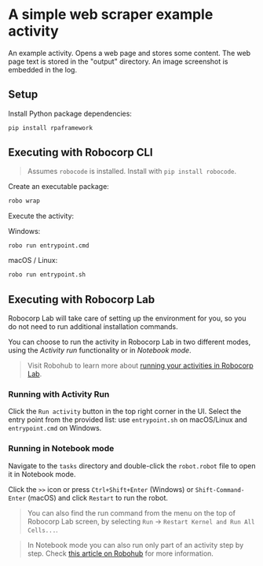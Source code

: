# A simple web scraper example activity

An example activity. Opens a web page and stores some content. The web page
text is stored in the "output" directory. An image screenshot is embedded in
the log.

## Setup

Install Python package dependencies:

```bash
pip install rpaframework
```

## Executing with Robocorp CLI

> Assumes `robocode` is installed. Install with `pip install robocode`.

Create an executable package:

```bash
robo wrap
```

Execute the activity:

Windows:

```
robo run entrypoint.cmd
```

macOS / Linux:

```bash
robo run entrypoint.sh
```

## Executing with Robocorp Lab

Robocorp Lab will take care of setting up the environment for you, so you do not need to run additional installation commands.

You can choose to run the activity in Robocorp Lab in two different modes, using the _Activity run_ functionality or in _Notebook mode_.

> Visit Robohub to learn more about [running your activities in Robocorp Lab](https://hub.robocorp.com/knowledge-base/articles/running-robots-in-robocode-lab/).

### Running with Activity Run

Click the `Run activity` button in the top right corner in the UI.
Select the entry point from the provided list: use `entrypoint.sh` on macOS/Linux and `entrypoint.cmd` on Windows.

### Running in Notebook mode

Navigate to the `tasks` directory and double-click the `robot.robot` file to open it in Notebook mode.

Click the `>>` icon or press `Ctrl+Shift+Enter` (Windows) or `Shift-Command-Enter` (macOS) and click `Restart` to run the robot.

> You can also find the run command from the menu on the top of Robocorp Lab screen, by selecting `Run` -> `Restart Kernel and Run All Cells...`.

> In Notebook mode you can also run only part of an activity step by step. Check [this article on Robohub](https://hub.robocorp.com/knowledge-base/articles/running-robots-in-robocode-lab/) for more information.
